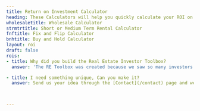 ```yaml
---
title: Return on Investment Calculator
heading: These Calculators will help you quickly calculate your ROI on several different exit strategies
wholesaletitle: Wholesale Calculator
strmtrtitle: Short or Medium Term Rental Calculator
fnftitle: Fix and Flip Calculator
bnhtitle: Buy and Hold Calculator
layout: roi 
draft: false
rois:
- title: Why did you build the Real Estate Investor Toolbox?
  answer: 'The RE Toolbox was created because we saw so many investors doing these calculations on spreadsheets that were easy to mess up, so we tried to make it simpler and easier for everyone'

- title: I need something unique, Can you make it?
  answer: Send us your idea through the [Contact](/contact) page and we can discuss what you want to see added here



---
```

